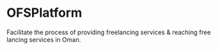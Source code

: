 # OFSPlatform
Facilitate the process of providing freelancing services &amp; reaching free lancing services in Oman.
